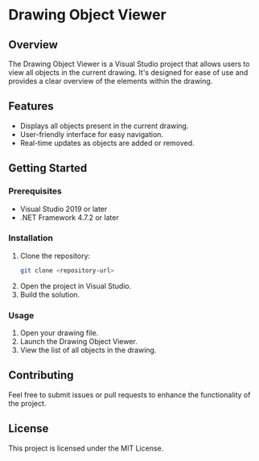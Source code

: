# Drawing Object Viewer

## Overview
The Drawing Object Viewer is a Visual Studio project that allows users to view all objects in the current drawing. It's designed for ease of use and provides a clear overview of the elements within the drawing.

## Features
- Displays all objects present in the current drawing.
- User-friendly interface for easy navigation.
- Real-time updates as objects are added or removed.

## Getting Started

### Prerequisites
- Visual Studio 2019 or later
- .NET Framework 4.7.2 or later

### Installation
1. Clone the repository:
   ```bash
   git clone <repository-url>
   ```
2. Open the project in Visual Studio.
3. Build the solution.

### Usage
1. Open your drawing file.
2. Launch the Drawing Object Viewer.
3. View the list of all objects in the drawing.

## Contributing
Feel free to submit issues or pull requests to enhance the functionality of the project.

## License
This project is licensed under the MIT License.
